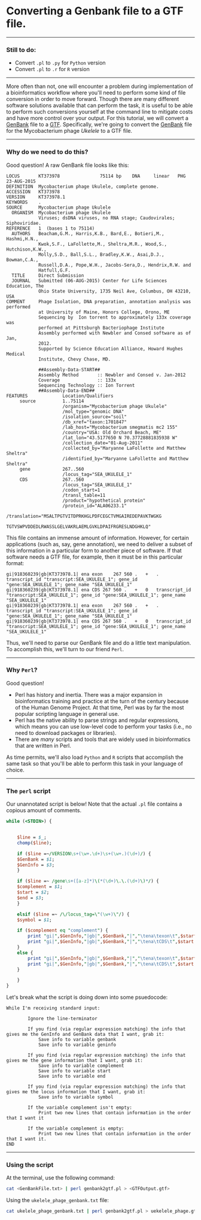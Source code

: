 # Converting a Genbank file to a GTF file.

***

### Still to do:
  * Convert `.pl` to `.py` for `Python` version
  * Convert `.pl` to `.r` for `R` version

***

More often than not, one will encounter a problem during implementation of a bioinformatics workflow where you'll need to perform some kind of file conversion in order to move forward. Though there are many different software solutions available that can perform the task, it is useful to be able to perform such conversions yourself at the command line to mitigate costs and have more control over your output. For this tutorial, we will convert a [GenBank](https://www.ncbi.nlm.nih.gov/Sitemap/samplerecord.html) file to a [GTF](http://useast.ensembl.org/info/website/upload/gff.html). Specifically, we're going to convert the [GenBank](https://www.ncbi.nlm.nih.gov/nuccore/KT373978.1) file for the Mycobacterium phage _Ukelele_ to a GTF file.

***

### Why do we need to do this?

Good question! A raw GenBank file looks like this:

```
LOCUS       KT373978               75114 bp    DNA     linear   PHG 23-AUG-2015
DEFINITION  Mycobacterium phage Ukulele, complete genome.
ACCESSION   KT373978
VERSION     KT373978.1
KEYWORDS    .
SOURCE      Mycobacterium phage Ukulele
  ORGANISM  Mycobacterium phage Ukulele
            Viruses; dsDNA viruses, no RNA stage; Caudovirales; Siphoviridae.
REFERENCE   1  (bases 1 to 75114)
  AUTHORS   Beacham,G.M., Harris,K.B., Bard,E., Botieri,M., Hashmi,H.N.,
            Kwok,S.F., LaFollette,M., Sheltra,M.R., Wood,S., Hutchison,K.W.,
            Molly,S.D., Ball,S.L., Bradley,K.W., Asai,D.J., Bowman,C.A.,
            Russell,D.A., Pope,W.H., Jacobs-Sera,D., Hendrix,R.W. and
            Hatfull,G.F.
  TITLE     Direct Submission
  JOURNAL   Submitted (06-AUG-2015) Center for Life Sciences Education, The
            Ohio State University, 1735 Neil Ave, Columbus, OH 43210, USA
COMMENT     Phage Isolation, DNA preparation, annotation analysis was performed
            at University of Maine, Honors College, Orono, ME
            Sequencing by  Ion torrent to approximately 133x coverage was
            performed at Pittsburgh Bacteriophage Institute
            Assembly performed with Newbler and Consed software as of Jan,
            2012.
            Supported by Science Education Alliance, Howard Hughes Medical
            Institute, Chevy Chase, MD.
            
            ##Assembly-Data-START##
            Assembly Method       :: Newbler and Consed v. Jan-2012
            Coverage              :: 133x
            Sequencing Technology :: Ion Torrent
            ##Assembly-Data-END##
FEATURES             Location/Qualifiers
     source          1..75114
                     /organism="Mycobacterium phage Ukulele"
                     /mol_type="genomic DNA"
                     /isolation_source="soil"
                     /db_xref="taxon:1701847"
                     /lab_host="Mycobacterium smegmatis mc2 155"
                     /country="USA: Old Orchard Beach, ME"
                     /lat_lon="43.5177650 N 70.37728881835938 W"
                     /collection_date="01-Aug-2011"
                     /collected_by="Maryanne LaFollette and Matthew Sheltra"
                     /identified_by="Maryanne LaFollette and Matthew Sheltra"
     gene            267..560
                     /locus_tag="SEA_UKULELE_1"
     CDS             267..560
                     /locus_tag="SEA_UKULELE_1"
                     /codon_start=1
                     /transl_table=11
                     /product="hypothetical protein"
                     /protein_id="ALA06233.1"
                     /translation="MSALTPGTVITDPRKHGLPDFCEGCTVMGAIREDEPAVKTWGKG
                     TGTVSWPVDDEDLRWASSLGELVAKRLAEMLGVKLDPAIFRGRESLNDGHKLQ"
```

This file contains an immense amount of information. However, for certain applications (such as, say, gene annotation), we need to deliver a subset of this information in a particular form to another piece of software. If that software needs a GTF file, for example, then it must be in this particular format:

```
gi|918360239|gb|KT373978.1|	ena	exon	267	560	.	+	.	transcript_id "transcript:SEA_UKULELE_1"; gene_id "gene:SEA_UKULELE_1"; gene_name "SEA_UKULELE_1"
gi|918360239|gb|KT373978.1|	ena	CDS	267	560	.	+	0	transcript_id "transcript:SEA_UKULELE_1"; gene_id "gene:SEA_UKULELE_1"; gene_name "SEA_UKULELE_1"
gi|918360239|gb|KT373978.1|	ena	exon	267	560	.	+	.	transcript_id "transcript:SEA_UKULELE_1"; gene_id "gene:SEA_UKULELE_1"; gene_name "SEA_UKULELE_1"
gi|918360239|gb|KT373978.1|	ena	CDS	267	560	.	+	0	transcript_id "transcript:SEA_UKULELE_1"; gene_id "gene:SEA_UKULELE_1"; gene_name "SEA_UKULELE_1"
```

Thus, we'll need to parse our GenBank file and do a little text manipulation. To accomplish this, we'll turn to our friend `Perl`.

***

### Why `Perl`?

Good question!

  * Perl has history and inertia. There was a major expansion in bioinformatics training and practice at the turn of the century because of the Human Genome Project. At that time, Perl was by far the most popular scripting language in general use. 
  * Perl has the native ability to parse strings and regular expressions, which means you can use low-level code to perform your tasks (i.e., no need to download packages or libraries). 
  * There are _many_ scripts and tools that are widely used in bioinformatics that are written in Perl. 

As time permits, we'll also load `Python` and `R` scripts that accomplish the same task so that you'll be able to perform this task in your language of choice. 

***

### The `perl` script

Our unannotated script is below! Note that the actual `.pl` file contains a copious amount of comments. 

```perl
while (<STDIN>) {


    $line = $_;
    chomp($line);

	if ($line =~/VERSION\s+(\w+.\d+)\s+(\w+.)(\d+)/) {
	$GenBank = $1;
	$GenInfo = $3;
	}

    if ($line =~ /gene\s+([a-z]*)\(*(\d+)\.\.(\d+)\)*/) {
	$complement = $1;
	$start = $2;
	$end = $3;
    }

    elsif ($line =~ /\/locus_tag=\"(\w+)\"/) {
	$symbol = $1;

	if ($complement eq "complement") {
	    print "gi|",$GenInfo,"|gb|",$GenBank,"|","\tena\texon\t",$start,"\t",$end,"\t.\t-\t.\ttranscript_id \"transcript:",$symbol,"\"\; gene_id \"gene:",$symbol,"\"\; gene_name \"",$symbol,"\"\n";
	    print "gi|",$GenInfo,"|gb|",$GenBank,"|","\tena\tCDS\t",$start,"\t",$end,"\t.\t-\t0\ttranscript_id \"transcript:",$symbol,"\"\; gene_id \"gene:",$symbol,"\"\; gene_name \"",$symbol,"\"\n";
	}
	else {
	    print "gi|",$GenInfo,"|gb|",$GenBank,"|","\tena\texon\t",$start,"\t",$end,"\t.\t+\t.\ttranscript_id \"transcript:",$symbol,"\"\; gene_id \"gene:",$symbol,"\"\; gene_name \"",$symbol,"\"\n";
	    print "gi|",$GenInfo,"|gb|",$GenBank,"|","\tena\tCDS\t",$start,"\t",$end,"\t.\t+\t0\ttranscript_id \"transcript:",$symbol,"\"\; gene_id \"gene:",$symbol,"\"\; gene_name \"",$symbol,"\"\n";
	}

    }
}
```

Let's break what the script is doing down into some psuedocode:

```
While I'm receiving standard input:
	
		Ignore the line-terminator 

		If you find (via regular expression matching) the info that gives me the GenInfo and GenBank data that I want, grab it:
			Save info to variable genbank
			Save info to variable geninfo

		If you find (via regular expression matching) the info that gives me the gene information that I want, grab it:
			Save info to variable complement
			Save info to variable start
			Save info to variable end

		If you find (via regular expression matching) the info that gives me the locus information that I want, grab it:
			Save info to variable symbol

		If the variable complement isn't empty:
			Print two new lines that contain information in the order that I want it

		If the variable complement is empty:
			Print two new lines that contain information in the order that I want it.
END
```
***

### Using the script

At the terminal, use the following command:

```bash
cat <GenBankFile.txt> | perl genbank2gtf.pl > <GTFOutput.gtf> 
```

Using the `ukelele_phage_genbank.txt` file:

```bash
cat ukelele_phage_genbank.txt | perl genbank2gtf.pl > uekelele_phage.gtf
```









